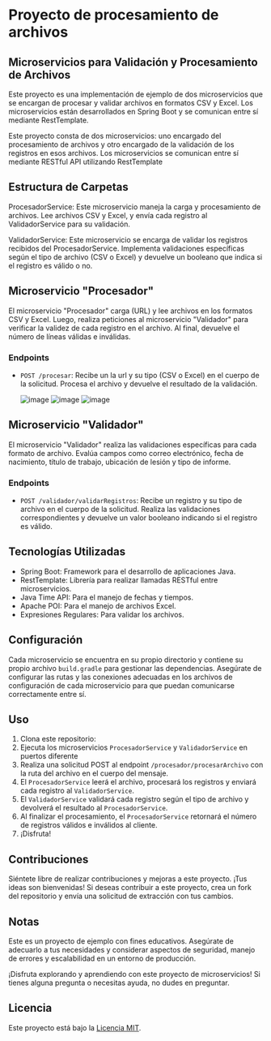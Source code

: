 
# Proyecto de procesamiento de archivos

## Microservicios para Validación y Procesamiento de Archivos

Este proyecto es una implementación de ejemplo de dos microservicios que se encargan de procesar y  validar   archivos en formatos CSV y Excel. Los microservicios están desarrollados en Spring Boot y se comunican entre sí mediante RestTemplate.

Este proyecto consta de dos microservicios: uno encargado del procesamiento de archivos y otro encargado de la validación de los registros en esos archivos. Los microservicios se comunican entre sí mediante RESTful API utilizando RestTemplate

## Estructura de Carpetas
ProcesadorService: Este microservicio maneja la carga y procesamiento de archivos. Lee archivos CSV y Excel, y envía cada registro al ValidadorService para su validación.

ValidadorService: Este microservicio se encarga de validar los registros recibidos del ProcesadorService. Implementa validaciones específicas según el tipo de archivo (CSV o Excel) y devuelve un booleano que indica si el registro es válido o no.

## Microservicio "Procesador"

El microservicio "Procesador" carga (URL) y lee archivos en los formatos CSV y Excel. Luego, realiza peticiones al microservicio "Validador" para verificar la validez de cada registro en el archivo. Al final, devuelve el número de líneas válidas e inválidas.

### Endpoints

- `POST /procesar`: Recibe un la url y su tipo (CSV o Excel) en el cuerpo de la solicitud. Procesa el archivo y devuelve el resultado de la validación.

  ![image](https://github.com/andres-brinez/procesador-validador-archivos/assets/94869227/b83ac1a7-0f6a-4229-a7e7-c53db0beef99)
  ![image](https://github.com/andres-brinez/procesador-validador-archivos/assets/94869227/881b18f1-c9ac-4d85-b4b4-f383a1e478b0)
  ![image](https://github.com/andres-brinez/procesador-validador-archivos/assets/94869227/86799c03-a2a1-44f3-9bbb-8edd76a45adb)


  

## Microservicio "Validador"

El microservicio "Validador" realiza las validaciones específicas para cada formato de archivo. Evalúa campos como correo electrónico, fecha de nacimiento, título de trabajo, ubicación de lesión y tipo de informe.

### Endpoints

- `POST /validador/validarRegistros`: Recibe un registro y su tipo de archivo en el cuerpo de la solicitud. Realiza las validaciones correspondientes y devuelve un valor booleano indicando si el registro es válido.

## Tecnologías Utilizadas

- Spring Boot: Framework para el desarrollo de aplicaciones Java.
- RestTemplate: Librería para realizar llamadas RESTful entre microservicios.
- Java Time API: Para el manejo de fechas y tiempos.
- Apache POI: Para el manejo de archivos Excel.
- Expresiones Regulares: Para validar los archivos.

## Configuración

Cada microservicio se encuentra en su propio directorio y contiene su propio archivo `build.gradle` para gestionar las dependencias. Asegúrate de configurar las rutas y las conexiones adecuadas en los archivos de configuración de cada microservicio para que puedan comunicarse correctamente entre sí.

## Uso

1. Clona este repositorio:
2. Ejecuta los microservicios `ProcesadorService` y `ValidadorService` en puertos diferente
3. Realiza una solicitud POST al endpoint `/procesador/procesarArchivo`   con la ruta del archivo en el cuerpo del mensaje. 
4. El `ProcesadorService` leerá el archivo, procesará los registros y enviará cada registro al `ValidadorService`.
5. El `ValidadorService` validará cada registro según el tipo de archivo y devolverá el resultado al `ProcesadorService`. 
6. Al finalizar el procesamiento, el `ProcesadorService` retornará el número de registros válidos e inválidos al cliente.
5. ¡Disfruta!


## Contribuciones

Siéntete libre de realizar contribuciones y mejoras a este proyecto. ¡Tus ideas son bienvenidas!
Si deseas contribuir a este proyecto, crea un fork del repositorio y envía una solicitud de extracción con tus cambios.

## Notas
Este es un proyecto de ejemplo con fines educativos. Asegúrate de adecuarlo a tus necesidades y considerar aspectos de seguridad, manejo de errores y escalabilidad en un entorno de producción.

¡Disfruta explorando y aprendiendo con este proyecto de microservicios! Si tienes alguna pregunta o necesitas ayuda, no dudes en preguntar.
## Licencia

Este proyecto está bajo la [Licencia MIT](LICENSE).

